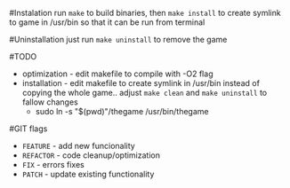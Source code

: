 #Instalation
run `make` to build binaries, then `make install` to create symlink to game in /usr/bin so that it can be run from terminal

#Uninstallation
just run `make uninstall` to remove the game

#TODO
- optimization - edit makefile to compile with -O2 flag
- installation - edit makefile to create symlink in /usr/bin instead of copying the whole game.. adjust `make clean` and `make uninstall` to fallow changes
	- sudo ln -s "$(pwd)"/thegame /usr/bin/thegame

#GIT flags
- `FEATURE`  - add new funcionality
- `REFACTOR` - code cleanup/optimization
- `FIX` 	 - errors fixes
- `PATCH` 	 - update existing functionality

